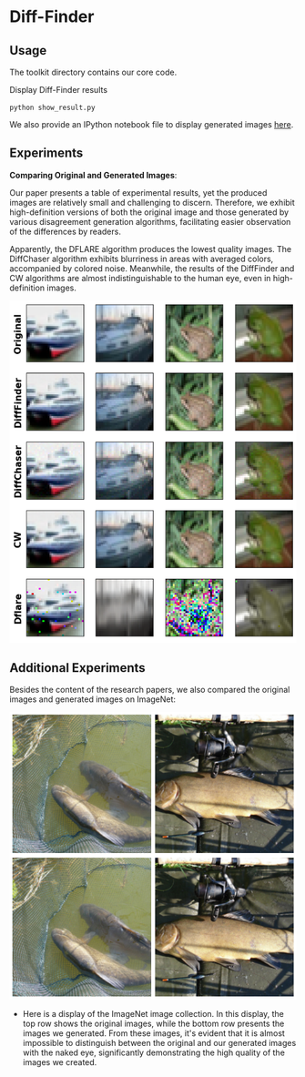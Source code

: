# Diff-Finder

## Usage

The toolkit directory contains our core code.

Display Diff-Finder results

```
python show_result.py
```

We also provide an IPython notebook file to display generated images [here](./show_result.ipynb).

## Experiments

**Comparing Original and Generated Images**:

Our paper presents a table of experimental results, yet the produced images are relatively small and challenging to discern. Therefore, we exhibit high-definition versions of both the original image and those generated by various disagreement generation algorithms, facilitating easier observation of the differences by readers. 

Apparently, the DFLARE algorithm produces the lowest quality images. The DiffChaser algorithm exhibits blurriness in areas with averaged colors, accompanied by colored noise. Meanwhile, the results of the DiffFinder and CW algorithms are almost indistinguishable to the human eye, even in high-definition images.

![Alt text](compare.png)


## Additional Experiments
Besides the content of the research papers, we also compared the original images and generated images on ImageNet:

![Alt text](df_resnext101.png)

- Here is a display of the ImageNet image collection. In this display, the top row shows the original images, while the bottom row presents the images we generated. From these images, it's evident that it is almost impossible to distinguish between the original and our generated images with the naked eye, significantly demonstrating the high quality of the images we created.



